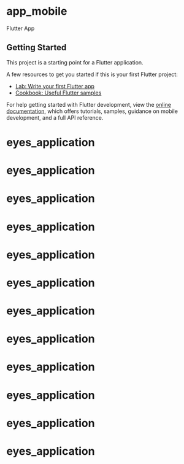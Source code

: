 # app_mobile

Flutter App

## Getting Started

This project is a starting point for a Flutter application.

A few resources to get you started if this is your first Flutter project:

- [Lab: Write your first Flutter app](https://docs.flutter.dev/get-started/codelab)
- [Cookbook: Useful Flutter samples](https://docs.flutter.dev/cookbook)

For help getting started with Flutter development, view the
[online documentation](https://docs.flutter.dev/), which offers tutorials,
samples, guidance on mobile development, and a full API reference.
# eyes_application
# eyes_application
# eyes_application
# eyes_application
# eyes_application
# eyes_application
# eyes_application
# eyes_application
# eyes_application
# eyes_application
# eyes_application
# eyes_application
